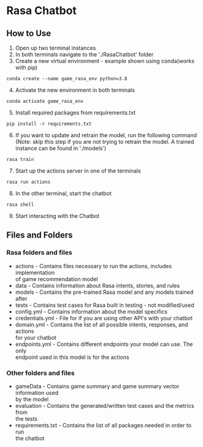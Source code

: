 # Rasa Chatbot
## How to Use
1) Open up two terminal instances
2) In both terminals navigate to the './RasaChatbot' folder
3) Create a new virtual environment - example shown using conda(works with pip)
```
conda create --name game_rasa_env python=3.8
```
4) Activate the new environment in both terminals
```
conda activate game_rasa_env
```
5) Install required packages from requirements.txt
```
pip install -r requirements.txt
```
6) If you want to update and retrain the model, run the following command  
(Note: skip this step if you are not trying to retrain the model. A trained  
instance can be found in './models')
```
rasa train
```
7) Start up the actions server in one of the terminals
```
rasa run actions
```
8) In the other terminal, start the chatbot
```
rasa shell
```
9) Start interacting with the Chatbot

## Files and Folders
### Rasa folders and files
- actions - Contains files necessary to run the actions, includes implementation  
of game recommendation model
- data - Contains information about Rasa intents, stories, and rules
- models - Contains the pre-trained Rasa model and any models trained after
- tests - Contains test cases for Rasa built in testing - not modified/used
- config.yml - Contains information about the model specifics
- credentials.yml - File for if you are using other API's with your chatbot
- domain.yml - Contains the list of all possible intents, responses, and actions  
for your chatbot
- endpoints.yml - Contains different endpoints your model can use. The only  
endpoint used in this model is for the actions

### Other folders and files
- gameData - Contains game summary and game summary vector information used  
by the model
- evaluation - Contains the generated/written test cases and the metrics from  
the tests
- requirements.txt - Contains the list of all packages needed in order to run  
the chatbot
